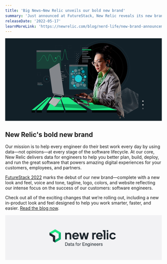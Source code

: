 ```yaml
---
title: 'Big News—New Relic unveils our bold new brand' 
summary: 'Just announced at FutureStack, New Relic reveals its new brand, delivering Data for Engineers to help better plan, build, deploy, and run amazing software.' 
releaseDate: '2022-05-17' 
learnMoreLink: 'https://newrelic.com/blog/nerd-life/new-brand-announcement'
---
```


![Employee sitting at desk, gray and green background](./images/Brand-meta_1200x630.png "Employee sitting at desk, gray background")

## New Relic's bold new brand

Our mission is to help every engineer do their best work every day by using data—not opinions—at every stage of the software lifecycle. At our core, New Relic delivers data for engineers to help you better plan, build, deploy, and run the great software that powers amazing digital experiences for your customers, employees, and partners. 

[FutureStack 2022](http://www.futurestack.com) marks the debut of our new brand—complete with a new look and feel, voice and tone, tagline, logo, colors, and website reflecting our intense focus on the success of our customers: software engineers.

Check out all of the exciting changes that we’re rolling out, including a new in-product look and feel designed to help you work smarter, faster, and easier. [Read the blog now](https://newrelic.com/blog/nerd-life/new-brand-announcement).

![Gray New Relic logo - Data for Engineers](./images/Brand-inline_image_Data_for_Engineers.jpg "Gray New Relic logo - Data for Engineers")